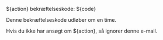 ${action} bekræftelseskode: ${code}

Denne bekræftelseskode udløber om en time.

Hvis du ikke har ansøgt om ${action}, så ignorer denne e-mail.